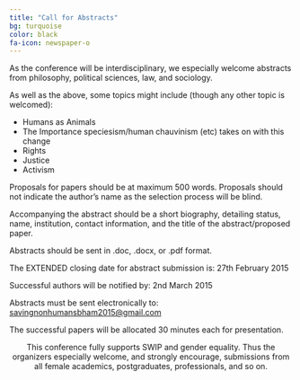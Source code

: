 ```yaml
---
title: "Call for Abstracts"
bg: turquoise
color: black
fa-icon: newspaper-o
---
```


As the conference will be interdisciplinary, we especially welcome abstracts from philosophy, political sciences, law, and sociology.

As well as the above, some topics might include (though any other topic is welcomed):

- Humans as Animals
- The Importance speciesism/human chauvinism (etc) takes on with this change
- Rights
- Justice
- Activism

Proposals for papers should be at maximum 500 words. Proposals should not indicate the author’s name as the selection process will be blind.

Accompanying the abstract should be a short biography, detailing status, name, institution, contact information, and the title of the abstract/proposed paper.

Abstracts should be sent in .doc, .docx, or .pdf format.

The EXTENDED closing date for abstract submission is: 27th February 2015

Successful authors will be notified by: 2nd March 2015

Abstracts must be sent electronically to: savingnonhumansbham2015@gmail.com

The successful papers will be allocated 30 minutes each for presentation.

<center>This conference fully supports SWIP and gender equality. Thus the organizers especially welcome, and strongly encourage, submissions from all female academics, postgraduates, professionals, and so on.</center>
